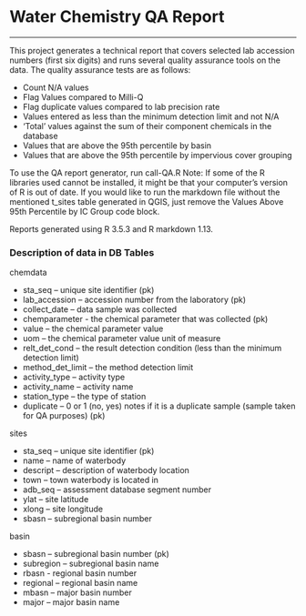 # Water Chemistry QA Report
---

This project generates a technical report that covers selected lab accession numbers (first six digits) and runs several quality assurance tools on the data. The quality assurance tests are as follows:

*	Count N/A values
*	Flag Values compared to Milli-Q
*	Flag duplicate values compared to lab precision rate
*	Values entered as less than the minimum detection limit and not N/A
*	‘Total’ values against the sum of their component chemicals in the database
*	Values that are above the 95th percentile by basin
*	Values that are above the 95th percentile by impervious cover grouping

To use the QA report generator, run call-QA.R 
Note: If some of the R libraries used cannot be installed, it might be that your computer’s version of R is out of date.
If you would like to run the markdown file without the mentioned t_sites table generated in QGIS, just remove the Values Above 95th Percentile by IC Group code block.

Reports generated using R 3.5.3 and R markdown 1.13.

### Description of data in DB Tables

chemdata 

* sta_seq – unique site identifier  (pk)
* lab_accession – accession number from the laboratory (pk)
* collect_date – data sample was collected
* chemparameter -  the chemical parameter that was collected (pk)
* value – the chemical parameter value
* uom – the chemical parameter value unit of measure
* relt_det_cond – the result detection condition (less than the minimum detection limit)
* method_det_limit – the method detection limit
* activity_type – activity type
* activity_name – activity name
* station_type – the type of station
* duplicate – 0 or 1 (no, yes) notes if it is a duplicate sample (sample taken for QA purposes) (pk)

sites

* sta_seq – unique site identifier (pk)
* name – name of waterbody
* descript – description of waterbody location
* town – town waterbody is located in
* adb_seq – assessment database segment number
* ylat – site latitude
* xlong – site longitude
* sbasn – subregional basin number

basin

* sbasn – subregional basin number (pk)
* subregion – subregional basin name
* rbasn -  regional basin number
* regional – regional basin name
* mbasn – major basin number
* major – major basin name

